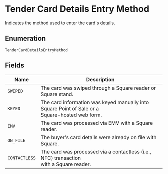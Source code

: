 
# Tender Card Details Entry Method

Indicates the method used to enter the card's details.

## Enumeration

`TenderCardDetailsEntryMethod`

## Fields

| Name | Description |
|  --- | --- |
| `SWIPED` | The card was swiped through a Square reader or Square stand. |
| `KEYED` | The card information was keyed manually into Square Point of Sale or a<br/>Square-hosted web form. |
| `EMV` | The card was processed via EMV with a Square reader. |
| `ON_FILE` | The buyer's card details were already on file with Square. |
| `CONTACTLESS` | The card was processed via a contactless (i.e., NFC) transaction<br/>with a Square reader. |

